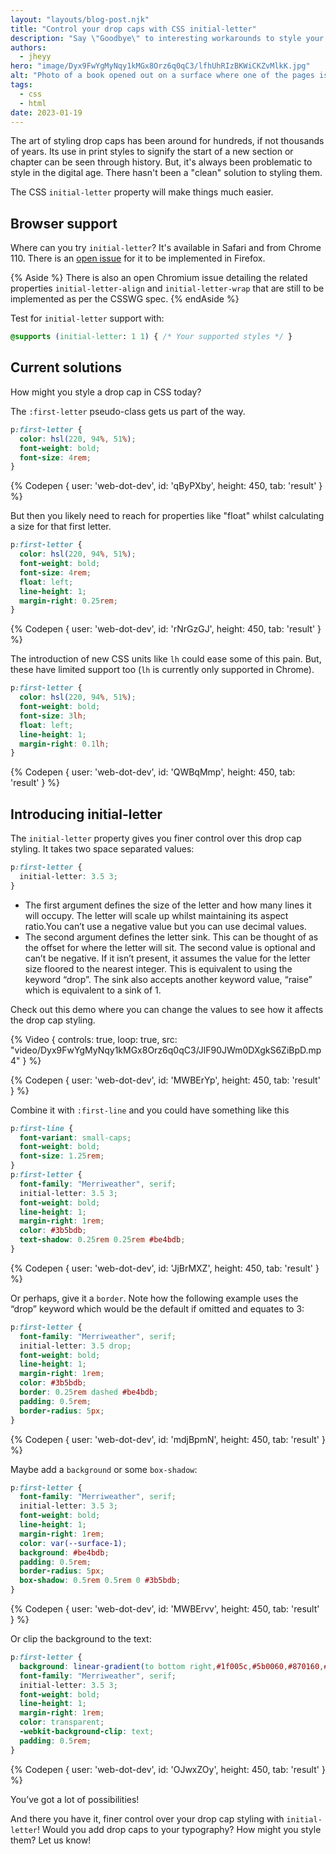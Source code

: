 ```yaml
---
layout: "layouts/blog-post.njk"
title: "Control your drop caps with CSS initial-letter"
description: "Say \"Goodbye\" to interesting workarounds to style your drop caps!"
authors:
  - jheyy
hero: "image/Dyx9FwYgMyNqy1kMGx8Orz6q0qC3/lfhUhRIzBKWiCKZvMlkK.jpg"
alt: "Photo of a book opened out on a surface where one of the pages is using a drop cap style."
tags:
  - css
  - html
date: 2023-01-19
---
```

The art of styling drop caps has been around for hundreds, if not thousands of years. Its use in print styles to signify the start of a new section or chapter can be seen through history. But, it's always been problematic to style in the digital age. There hasn't been a "clean" solution to styling them.

The CSS `initial-letter` property will make things much easier.

## Browser support
Where can you try `initial-letter`? It's available in Safari and from Chrome 110. There is an [open issue](https://bugzilla.mozilla.org/show_bug.cgi?id=1223880) for it to be implemented in Firefox.

{% Aside %}
There is also an open Chromium issue detailing the related properties `initial-letter-align` and `initial-letter-wrap` that are still to be implemented as per the CSSWG spec.
{% endAside %}

Test for `initial-letter` support with:

```css
@supports (initial-letter: 1 1) { /* Your supported styles */ }
```

## Current solutions
How might you style a drop cap in CSS today?

The `:first-letter` pseudo-class gets us part of the way.

``` css
p:first-letter {
  color: hsl(220, 94%, 51%);
  font-weight: bold;
  font-size: 4rem;
}
```
{% Codepen {
    user: 'web-dot-dev',
    id: 'qByPXby',
    height: 450,
    tab: 'result'
  }
%}

But then you likely need to reach for properties like "float" whilst calculating a size for that first letter.

```css
p:first-letter {
  color: hsl(220, 94%, 51%);
  font-weight: bold;
  font-size: 4rem;
  float: left;
  line-height: 1;
  margin-right: 0.25rem;
}
```
{% Codepen {
    user: 'web-dot-dev',
    id: 'rNrGzGJ',
    height: 450,
    tab: 'result'
  }
%}

The introduction of new CSS units like `lh` could ease some of this pain. But, these have limited support too (`lh` is currently only supported in Chrome).

```css
p:first-letter {
  color: hsl(220, 94%, 51%);
  font-weight: bold;
  font-size: 3lh;
  float: left;
  line-height: 1;
  margin-right: 0.1lh;
}
```

{% Codepen {
    user: 'web-dot-dev',
    id: 'QWBqMmp',
    height: 450,
    tab: 'result'
  }
%}

## Introducing initial-letter
The `initial-letter` property gives you finer control over this drop cap styling. It takes two space separated values:

```css
p:first-letter {
  initial-letter: 3.5 3;
}
```

- The first argument defines the size of the letter and how many lines it will occupy. The letter will scale up whilst maintaining its aspect ratio.You can’t use a negative value but you can use decimal values.
- The second argument defines the letter sink. This can be thought of as the offset for where the letter will sit. The second value is optional and can’t be negative. If it isn’t present, it assumes the value for the letter size floored to the nearest integer. This is equivalent to using the keyword “drop”. The sink also accepts another keyword value, “raise” which is equivalent to a sink of 1.

Check out this demo where you can change the values to see how it affects the drop cap styling.

{% Video {
    controls: true,
    loop: true,
    src: "video/Dyx9FwYgMyNqy1kMGx8Orz6q0qC3/JlF90JWm0DXgkS6ZiBpD.mp4"
  }
%}

{% Codepen {
    user: 'web-dot-dev',
    id: 'MWBErYp',
    height: 450,
    tab: 'result'
  }
%}

Combine it with `:first-line` and you could have something like this

```css
p:first-line {
  font-variant: small-caps;
  font-weight: bold;
  font-size: 1.25rem;
}
p:first-letter {
  font-family: "Merriweather", serif;
  initial-letter: 3.5 3;
  font-weight: bold;
  line-height: 1;
  margin-right: 1rem;
  color: #3b5bdb;
  text-shadow: 0.25rem 0.25rem #be4bdb;
}
```

{% Codepen {
    user: 'web-dot-dev',
    id: 'JjBrMXZ',
    height: 450,
    tab: 'result'
  }
%}


Or perhaps, give it a `border`. Note how the following example uses the “drop” keyword which would be the default if omitted and equates to 3:
```css
p:first-letter {
  font-family: "Merriweather", serif;
  initial-letter: 3.5 drop;
  font-weight: bold;
  line-height: 1;
  margin-right: 1rem;
  color: #3b5bdb;
  border: 0.25rem dashed #be4bdb;
  padding: 0.5rem;
  border-radius: 5px;
}
```

{% Codepen {
    user: 'web-dot-dev',
    id: 'mdjBpmN',
    height: 450,
    tab: 'result'
  }
%}

Maybe add a `background` or some `box-shadow`:

```css
p:first-letter {
  font-family: "Merriweather", serif;
  initial-letter: 3.5 3;
  font-weight: bold;
  line-height: 1;
  margin-right: 1rem;
  color: var(--surface-1);
  background: #be4bdb;
  padding: 0.5rem;
  border-radius: 5px;
  box-shadow: 0.5rem 0.5rem 0 #3b5bdb;
}
```

{% Codepen {
    user: 'web-dot-dev',
    id: 'MWBErvv',
    height: 450,
    tab: 'result'
  }
%}

Or clip the background to the text:

```css
p:first-letter {
  background: linear-gradient(to bottom right,#1f005c,#5b0060,#870160,#ac255e,#ca485c,#e16b5c,#f39060,#ffb56b);
  font-family: "Merriweather", serif;
  initial-letter: 3.5 3;
  font-weight: bold;
  line-height: 1;
  margin-right: 1rem;
  color: transparent;
  -webkit-background-clip: text;
  padding: 0.5rem;
}
```

{% Codepen {
    user: 'web-dot-dev',
    id: 'OJwxZOy',
    height: 450,
    tab: 'result'
  }
%}

You’ve got a lot of possibilities!

And there you have it, finer control over your drop cap styling with `initial-letter`! Would you add drop caps to your typography? How might you style them? Let us know!
